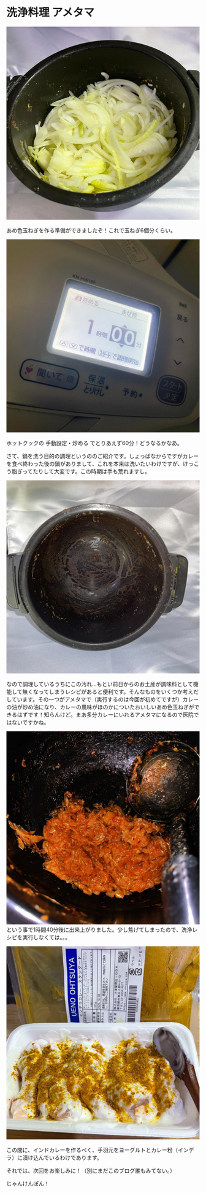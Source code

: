# 洗浄料理 アメタマ

![あめたま調理前](/images/202502/IMG_7882_1.jpg)

あめ色玉ねぎを作る準備ができましたぞ！これで玉ねぎ6個分くらい。


![ホットクックボタン](/images/202502/IMG_7884_1.jpg)

ホットクックの 手動設定・炒める でとりあえず60分！どうなるかなあ。


さて、鍋を洗う目的の調理というののご紹介です。しょっぱなからですがカレーを食べ終わった後の鍋がありまして、これを本来は洗いたいわけですが、けっこう脂ぎってたりして大変です。この時期は手も荒れますし。

![汚れた鍋](/images/202502/IMG_7881_1.jpg)

なので調理しているうちにこの汚れ…もとい前日からのお土産が調味料として機能して無くなってしまうレシピがあると便利です。そんなものをいくつか考えだしています。その一つがアメタマで（実行するのは今回が初めてですが）カレーの油が炒め油になり、カレーの風味がほのかについたおいしいあめ色玉ねぎができるはずです！知らんけど。まあ多分カレーにいれるアメタマになるので医院ではないですかね。

![あめたま調理後](/images/202502/IMG_7886_2.jpg)
という事で1時間40分後に出来上がりました。少し焦げてしまったので、洗浄レシピを実行しなくては。。。


![手羽元](/images/202502/IMG_7885_1.jpg)

この間に、インドカレーを作るべく、手羽元をヨーグルトとカレー粉（インデラ）に漬け込んでいるわけであります。


それでは、次回をお楽しみに！（別にまだこのブログ誰もみてない。）

じゃんけんぽん！

